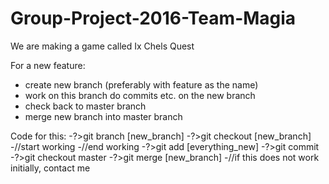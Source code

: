 # Group-Project-2016-Team-Magia
We are making  a game called Ix Chels Quest

For a new feature:
 - create new branch (preferably with feature as the name)
 - work on this branch do commits etc. on the new branch
 - check back to master branch 
 - merge new branch into master branch

Code for this:
 -?>git branch [new_branch]
 -?>git checkout [new_branch]
 -//start working
 -//end working
 -?>git add [everything_new]
 -?>git commit
 -?>git checkout master
 -?>git merge [new_branch]
 -//if this does not work initially, contact me
